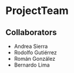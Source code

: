 # ProjectTeam
## Collaborators
 * Andrea Sierra 
 * Rodolfo Gutiérrez
 * Román González
 * Bernardo Lima
